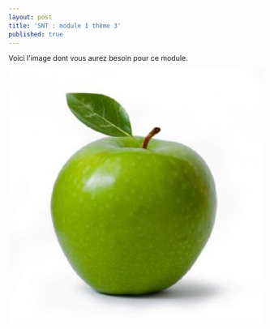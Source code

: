 ```yaml
---
layout: post
title: 'SNT : module 1 thème 3'
published: true
---
```




Voici l'image dont vous aurez besoin pour ce module.




<center>
	      <img class="avatar-img" src="/pomme.jpg" />
</center>

